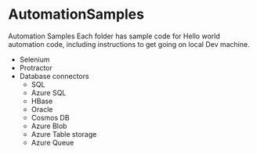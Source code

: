 # AutomationSamples

Automation Samples
Each folder has sample code for Hello world automation code, including instructions to get going on local Dev machine. 

* Selenium 
* Protractor
* Database connectors 
  * SQL 
  * Azure SQL
  * HBase
  * Oracle
  * Cosmos DB
  * Azure Blob
  * Azure Table storage
  * Azure Queue
